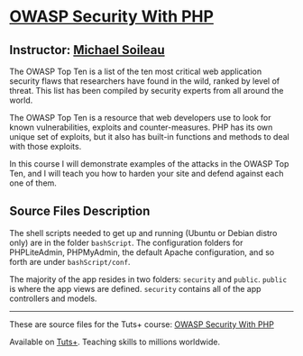 # [OWASP Security With PHP][published url]
## Instructor: [Michael Soileau][instructor url]


The OWASP Top Ten is a list of the ten most critical web application security flaws that researchers have found in the wild, ranked by level of threat. This list has been compiled by security experts from all around the world.

The OWASP Top Ten is a resource that web developers use to look for known vulnerabilities, exploits and counter-measures. PHP has its own unique set of exploits, but it also has built-in functions and methods to deal with those exploits.

In this course I will demonstrate examples of the attacks in the OWASP Top Ten, and I will teach you how to harden your site and defend against each one of them.

## Source Files Description

The shell scripts needed to get up and running (Ubuntu or Debian distro only) are in the folder `bashScript`. The configuration folders for PHPLiteAdmin, PHPMyAdmin, the default Apache configuration, and so forth are under `bashScript/conf`.

The majority of the app resides in two folders: `security` and `public`. `public` is where the app views are defined. `security` contains all of the app controllers and models.

------

These are source files for the Tuts+ course: [OWASP Security With PHP][published url]

Available on [Tuts+](https://tutsplus.com). Teaching skills to millions worldwide.

[published url]: https://code.tutsplus.com/courses/owasp-security-with-php
[instructor url]: https://tutsplus.com/authors/michael-soileau
